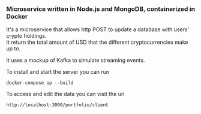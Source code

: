 ### Microservice written in Node.js and MongoDB, containerized in Docker
It's a microservice that allows http POST to update a database with users' crypto holdings.  
It return the total amount of USD that the different cryptocurrencies make up to.  
  
It uses a mockup of Kafka to simulate streaming events.

To install and start the server you can run  
```
docker-compose up --build
```

To access and edit the data you can visit the url
```
http://localhost:3000/portfolio/client
```
